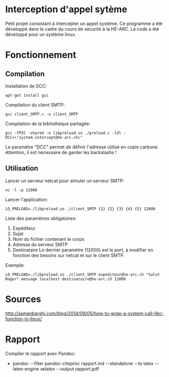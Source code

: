 # Interception d'appel sytème

Petit projet consistant à intercepter un appel système.
Ce programme a été développé dans le cadre du cours de sécurité à la HE-ARC.
Le code a été développé pour un système linux.

# Fonctionnement

## Compilation

Installation de GCC:
```shell=
apt-get install gcc
```

Compilation du client SMTP:
```shell=
gcc client_SMTP.c -o client_SMTP
```

Compilation de la bibliothèque partagée:
```shell=
gcc -fPIC -shared -o libpreload.so ./preload.c -ldl -DCC=\"system.intercept@he-arc.ch\"
```
Le paramètre "DCC" permet de définir l'adresse utilisé en copie carbone. Attention, il est nécessaire de garder les backslashs !

## Utilisation

Lancer un serveur netcat pour simuler un serveur SMTP:
```shell=
nc -l -p 12000
```

Lancer l'application:
```shell=
LD_PRELOAD=./libpreload.so ./client_SMTP {1} {2} {3} {4} {5} 12000
```

Liste des paramètres obligatoires:
1. Expéditeur
2. Sujet
3. Nom du fichier contenant le corps
4. Adresse du serveur SMTP
5. Destinataire
Le dernier paramètre (12000) est le port, à modifier en fonction des besoins sur netcat et sur le client SMTP.

Exemple:
```shell=
LD_PRELOAD=./libpreload.so ./client_SMTP expediteur@he-arc.ch "Salut Roger" message localhost destinataire@he-arc.ch 12000
```

# Sources

http://samanbarghi.com/blog/2014/09/05/how-to-wrap-a-system-call-libc-function-in-linux/

# Rapport

Compiler le rapport avec Pandoc:
- pandoc --filter pandoc-citeproc rapport.md --standalone --to latex --latex-engine xelatex --output rapport.pdf
